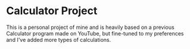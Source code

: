 # Calculator Project  
This is a personal project of mine and is heavily based on a previous Calculator program made on YouTube, but fine-tuned to my preferences
and I've added more types of calculations.
